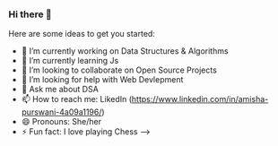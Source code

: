 ### Hi there 👋

Here are some ideas to get you started:

- 🔭 I’m currently working on Data Structures & Algorithms
- 🌱 I’m currently learning Js
- 👯 I’m looking to collaborate on Open Source Projects
- 🤔 I’m looking for help with Web Devlepment
- 💬 Ask me about DSA
- 📫 How to reach me: LikedIn (https://www.linkedin.com/in/amisha-purswani-4a09a1196/)
- 😄 Pronouns: She/her
- ⚡ Fun fact: I love playing Chess
-->
